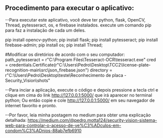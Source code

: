 

## Procedimento para executar o aplicativo:

--Para executar este aplicativo, você deve ter python, flask, OpenCV, Thread, pytesseract, os, e firebase instalados.
execute um comando pip para faz a instalação de cada um deles.

pip install opencv-python;
pip install flask;
pip install pytesseract;
pip install firebase-admin;
pip install os;
pip install Thread;

#Modificar os diretórios de acordo com o seu computador:
path_pytesseract = r"C:\\Program Files\\Tesseract-OCR\\tesseract.exe"
cred = credentials.Certificate(r"C:\Users\Pedro\Desktop\TCC2\license-plate-recognition-main\src\json_firebase.json")
directory = r"C:\Users\Pedro\Desktop\teste\Reconhecimento de placa - Security_Vision\shots"



--Para inciar a aplicação, execute o código e depois pressione a tecla ctrl e clique em cima do link http://127.0.0.1:5000/ que irá aparecer no terminal python;
Ou então copie e cole http://127.0.0.1:5000/ em seu navegador de internet favorito e pronto.

--Por favor, leia minha postagem no medium para obter uma explicação detalhada: https://medium.com/@pedro.motta124/security-vision-sistema-web-para-controlar-o-acesso-de-ve%C3%ADculos-em-condom%C3%ADnios-88ab7efb6910

